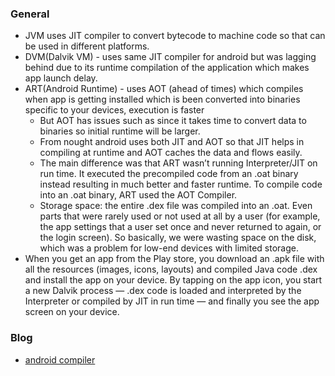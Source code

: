 ### General

* JVM uses JIT compiler to convert bytecode to machine code so that can be used in different platforms. 
* DVM(Dalvik VM) - uses same JIT compiler for android but was lagging behind due to its runtime compilation of the application which makes
   app launch delay. 
* ART(Android Runtime) - uses AOT (ahead of times) which compiles when app is getting installed which is been converted into binaries 
   specific to your devices, execution is faster 
   * But AOT has issues such as since it takes time to convert data to binaries so initial runtime will be larger.
   * From nought android uses both JIT and AOT so that JIT helps in compiling at runtime and AOT caches the data and flows easily.
   * The main difference was that ART wasn’t running Interpreter/JIT on run time. It executed the precompiled code from an .oat binary instead resulting in much better and faster runtime. To compile code into an .oat binary, ART used the AOT Compiler.
   * Storage space: the entire .dex file was compiled into an .oat. Even parts that were rarely used or not used at all by a user (for example, the app settings that a user set once and never returned to again, or the login screen). So basically, we were wasting space on the disk, which was a problem for low-end devices with limited storage.
* When you get an app from the Play store, you download an .apk file with all the resources (images, icons, layouts) and compiled Java code .dex and install the app on your device. By tapping on the app icon, you start a new Dalvik process — .dex code is loaded and interpreted by the Interpreter or compiled by JIT in run time — and finally you see the app screen on your device.

### Blog

* [android compiler](https://proandroiddev.com/android-cpu-compilers-d8-r8-a3aa2bfbc109)
